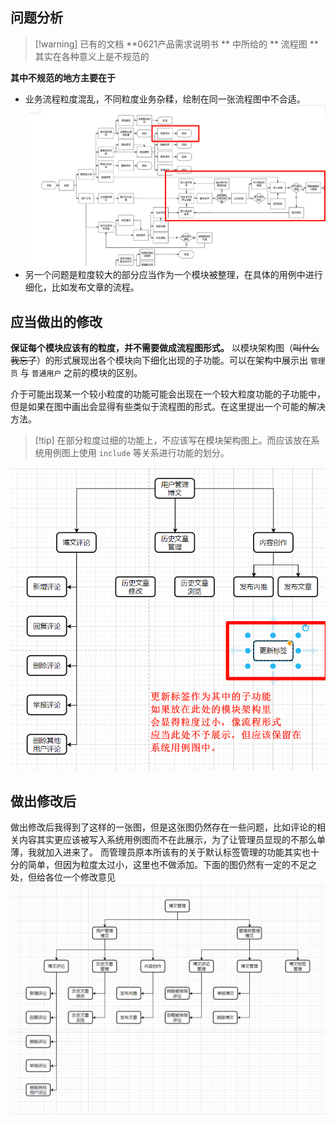 ## 问题分析

> [!warning] 已有的文档 **0621产品需求说明书 ** 中所给的 ** 流程图 ** 其实在各种意义上是不规范的

**其中不规范的地方主要在于**
- 业务流程粒度混乱，不同粒度业务杂糅，绘制在同一张流程图中不合适。![image.png](https://raw.githubusercontent.com/MarchPhantasia/pic/main/hexoblog/20240725210922.png)
- 另一个问题是粒度较大的部分应当作为一个模块被整理，在具体的用例中进行细化，比如发布文章的流程。

## 应当做出的修改
**保证每个模块应该有的粒度，并不需要做成流程图形式。** 以模块架构图（~~叫什么我忘了~~）的形式展现出各个模块向下细化出现的子功能。可以在架构中展示出 `管理员` 与 `普通用户` 之前的模块的区别。

介于可能出现某一个较小粒度的功能可能会出现在一个较大粒度功能的子功能中，但是如果在图中画出会显得有些类似于流程图的形式。在这里提出一个可能的解决方法。

> [!tip] 在部分粒度过细的功能上，不应该写在模块架构图上。而应该放在系统用例图上使用 `include` 等关系进行功能的划分。

![image.png](https://raw.githubusercontent.com/MarchPhantasia/pic/main/hexoblog/20240725213806.png)

## 做出修改后

做出修改后我得到了这样的一张图，但是这张图仍然存在一些问题，比如评论的相关内容其实更应该被写入系统用例图而不在此展示，为了让管理员显现的不那么单薄，我就加入进来了。
而管理员原本所该有的关于默认标签管理的功能其实也十分的简单，但因为粒度太过小，这里也不做添加。下面的图仍然有一定的不足之处，但给各位一个修改意见
![image.png](https://raw.githubusercontent.com/MarchPhantasia/pic/main/hexoblog/20240725214813.png)

